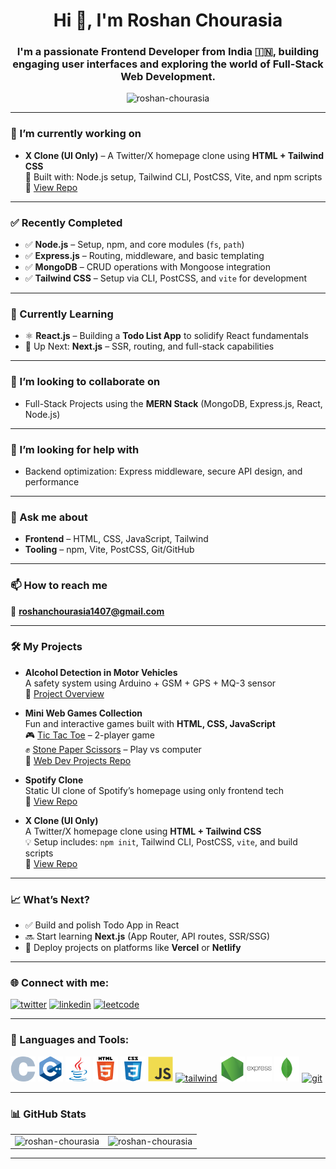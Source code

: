 <h1 align="center">Hi 👋, I'm Roshan Chourasia</h1>
<h3 align="center">I'm a passionate Frontend Developer from India 🇮🇳, building engaging user interfaces and exploring the world of Full-Stack Web Development.</h3>

<p align="center">
  <img src="https://komarev.com/ghpvc/?username=roshan-chourasia&label=Profile%20views&color=0e75b6&style=flat" alt="roshan-chourasia" />
</p>

---

### 🔭 I’m currently working on

- **X Clone (UI Only)** – A Twitter/X homepage clone using **HTML + Tailwind CSS**  
  🔧 Built with: Node.js setup, Tailwind CLI, PostCSS, Vite, and npm scripts  
  🔗 [View Repo](https://github.com/Roshan-Chourasia/tailwind-x-clone)

---

### ✅ Recently Completed

- ✅ **Node.js** – Setup, npm, and core modules (`fs`, `path`)  
- ✅ **Express.js** – Routing, middleware, and basic templating  
- ✅ **MongoDB** – CRUD operations with Mongoose integration  
- ✅ **Tailwind CSS** – Setup via CLI, PostCSS, and `vite` for development

---

### 🌱 Currently Learning

- ⚛️ **React.js** – Building a **Todo List App** to solidify React fundamentals  
- 🧭 Up Next: **Next.js** – SSR, routing, and full-stack capabilities

---

### 👯 I’m looking to collaborate on

- Full-Stack Projects using the **MERN Stack** (MongoDB, Express.js, React, Node.js)

---

### 🤝 I’m looking for help with

- Backend optimization: Express middleware, secure API design, and performance

---

### 💬 Ask me about

- **Frontend** – HTML, CSS, JavaScript, Tailwind  
- **Tooling** – npm, Vite, PostCSS, Git/GitHub

---

### 📫 How to reach me

📧 **roshanchourasia1407@gmail.com**

---

### 🛠️ My Projects

- **Alcohol Detection in Motor Vehicles**  
  A safety system using Arduino + GSM + GPS + MQ-3 sensor  
  🔗 [Project Overview](https://github.com/Roshan-Chourasia/Alcohol_Detection_in_Motor_Vehicle)

- **Mini Web Games Collection**  
  Fun and interactive games built with **HTML, CSS, JavaScript**  
  🎮 [Tic Tac Toe](https://github.com/roshan-chourasia/web-dev-projects/tree/main/tic-tac-toe) – 2-player game  
  ✊ [Stone Paper Scissors](https://github.com/roshan-chourasia/web-dev-projects/tree/main/stone-paper-scissors) – Play vs computer  
  📁 [Web Dev Projects Repo](https://github.com/roshan-chourasia/web-dev-projects)

- **Spotify Clone**  
  Static UI clone of Spotify’s homepage using only frontend tech  
  🔗 [View Repo](https://github.com/Roshan-Chourasia/Spotify_clone)

- **X Clone (UI Only)**  
  A Twitter/X homepage clone using **HTML + Tailwind CSS**  
  💡 Setup includes: `npm init`, Tailwind CLI, PostCSS, `vite`, and build scripts  
  🔗 [View Repo](https://github.com/Roshan-Chourasia/tailwind-x-clone)

---

### 📈 What’s Next?

- ✅ Build and polish Todo App in React  
- 🔜 Start learning **Next.js** (App Router, API routes, SSR/SSG)  
- 🚀 Deploy projects on platforms like **Vercel** or **Netlify**

---

### 🌐 Connect with me:

<p align="left">
  <a href="https://twitter.com/r_chourasia14" target="blank"><img src="https://raw.githubusercontent.com/rahuldkjain/github-profile-readme-generator/master/src/images/icons/Social/twitter.svg" alt="twitter" height="30" width="40" /></a>
  <a href="https://www.linkedin.com/in/roshan-chourasia14/" target="blank"><img src="https://raw.githubusercontent.com/rahuldkjain/github-profile-readme-generator/master/src/images/icons/Social/linked-in-alt.svg" alt="linkedin" height="30" width="40" /></a>
  <a href="https://leetcode.com/u/roshanchourasia/" target="blank"><img src="https://raw.githubusercontent.com/rahuldkjain/github-profile-readme-generator/master/src/images/icons/Social/leet-code.svg" alt="leetcode" height="30" width="40" /></a>
</p>

---

### 🧰 Languages and Tools:

<p align="left">
  <a href="https://www.cprogramming.com/" target="_blank"><img src="https://raw.githubusercontent.com/devicons/devicon/master/icons/c/c-original.svg" alt="c" width="40" height="40"/></a>
  <a href="https://www.w3schools.com/cpp/" target="_blank"><img src="https://raw.githubusercontent.com/devicons/devicon/master/icons/cplusplus/cplusplus-original.svg" alt="cplusplus" width="40" height="40"/></a>
  <a href="https://www.java.com" target="_blank"><img src="https://raw.githubusercontent.com/devicons/devicon/master/icons/java/java-original.svg" alt="java" width="40" height="40"/></a>
  <a href="https://www.w3.org/html/" target="_blank"><img src="https://raw.githubusercontent.com/devicons/devicon/master/icons/html5/html5-original-wordmark.svg" alt="html5" width="40" height="40"/></a>
  <a href="https://www.w3schools.com/css/" target="_blank"><img src="https://raw.githubusercontent.com/devicons/devicon/master/icons/css3/css3-original-wordmark.svg" alt="css3" width="40" height="40"/></a>
  <a href="https://developer.mozilla.org/en-US/docs/Web/JavaScript" target="_blank"><img src="https://raw.githubusercontent.com/devicons/devicon/master/icons/javascript/javascript-original.svg" alt="javascript" width="40" height="40"/></a>
  <a href="https://tailwindcss.com/" target="_blank"><img src="https://www.vectorlogo.zone/logos/tailwindcss/tailwindcss-icon.svg" alt="tailwind" width="40" height="40"/></a>
  <a href="https://nodejs.org/" target="_blank"><img src="https://raw.githubusercontent.com/devicons/devicon/master/icons/nodejs/nodejs-original.svg" alt="nodejs" width="40" height="40"/></a>
  <a href="https://expressjs.com/" target="_blank"><img src="https://raw.githubusercontent.com/devicons/devicon/master/icons/express/express-original-wordmark.svg" alt="express" width="40" height="40"/></a>
  <a href="https://www.mongodb.com/" target="_blank"><img src="https://raw.githubusercontent.com/devicons/devicon/master/icons/mongodb/mongodb-original.svg" alt="mongodb" width="40" height="40"/></a>
  <a href="https://git-scm.com/" target="_blank"><img src="https://www.vectorlogo.zone/logos/git-scm/git-scm-icon.svg" alt="git" width="40" height="40"/></a>
</p>

---

### 📊 GitHub Stats

<table>
  <tr>
    <td>
      <img src="https://github-readme-stats.vercel.app/api?username=roshan-chourasia&show_icons=true&locale=en" alt="roshan-chourasia" />
    </td>
    <td>
      <img src="https://github-readme-stats.vercel.app/api/top-langs?username=roshan-chourasia&show_icons=true&locale=en&layout=compact" alt="roshan-chourasia" />
    </td>
  </tr>
</table>

---
